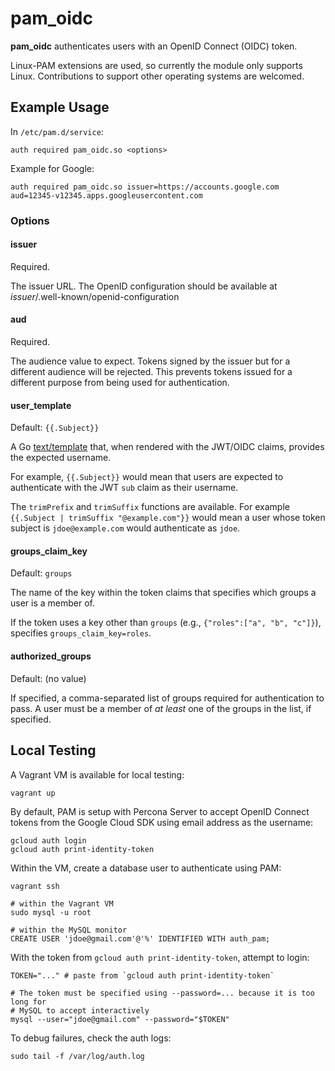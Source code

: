 # pam\_oidc

**pam_oidc** authenticates users with an OpenID Connect (OIDC) token.

Linux-PAM extensions are used, so currently the module only supports Linux. Contributions to support other operating systems are welcomed.

## Example Usage

In `/etc/pam.d/service`:

```
auth required pam_oidc.so <options>
```

Example for Google:

```
auth required pam_oidc.so issuer=https://accounts.google.com aud=12345-v12345.apps.googleusercontent.com
```

### Options

#### issuer

Required.

The issuer URL. The OpenID configuration should be available at _issuer_/.well-known/openid-configuration

#### aud

Required.

The audience value to expect. Tokens signed by the issuer but for a different audience will be rejected. This prevents tokens issued for a different purpose from being used for authentication.

#### user\_template

Default: `{{.Subject}}`

A Go [text/template](http://pkg.go.dev/text/template) that, when rendered with the JWT/OIDC claims, provides the expected username.

For example, `{{.Subject}}` would mean that users are expected to authenticate with the JWT `sub` claim as their username.

The `trimPrefix` and `trimSuffix` functions are available. For example `{{.Subject | trimSuffix "@example.com"}}` would mean a user whose token subject is `jdoe@example.com` would authenticate as `jdoe`.

#### groups\_claim\_key

Default: `groups`

The name of the key within the token claims that specifies which groups a user is a member of.

If the token uses a key other than `groups` (e.g., `{"roles":["a", "b", "c"]}`), specifies `groups_claim_key=roles`.

#### authorized\_groups

Default: (no value)

If specified, a comma-separated list of groups required for authentication to pass. A user must be a member of _at least_ one of the groups in the list, if specified.

## Local Testing

A Vagrant VM is available for local testing:

```
vagrant up
```

By default, PAM is setup with Percona Server to accept OpenID Connect tokens from the Google Cloud SDK using email address as the username:

```
gcloud auth login
gcloud auth print-identity-token
```

Within the VM, create a database user to authenticate using PAM:

```
vagrant ssh

# within the Vagrant VM
sudo mysql -u root

# within the MySQL monitor
CREATE USER 'jdoe@gmail.com'@'%' IDENTIFIED WITH auth_pam;
```

With the token from `gcloud auth print-identity-token`, attempt to login:

```
TOKEN="..." # paste from `gcloud auth print-identity-token`

# The token must be specified using --password=... because it is too long for
# MySQL to accept interactively
mysql --user="jdoe@gmail.com" --password="$TOKEN"
```

To debug failures, check the auth logs:

```
sudo tail -f /var/log/auth.log
```
